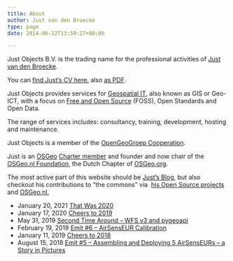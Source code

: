 ```yaml
---
title: About
author: Just van den Broecke
type: page
date: 2014-06-22T13:59:27+00:00

---
```

Just Objects B.V. is the trading name for the professional activities of [Just van den Broecke][13].

You can [find Just&#8217;s CV here.][1] also [as PDF][2].

Just Objects provides services for [Geospatial IT][14], also known as GIS or Geo-ICT, with a focus on [Free and Open Source][15] (FOSS), Open Standards and Open Data.

The range of services includes: consultancy, training, development, hosting and maintenance.

Just Objects is a member of the [OpenGeoGroep Cooperation][16].

Just is an [OSGeo][3] [Charter member][17] and founder and now chair of the [OSGeo.nl Foundation][6], the Dutch Chapter of [OSGeo.org][3].

The most active part of this website should be [Just&#8217;s Blog][4], but also checkout his contributions to &#8220;the commons&#8221; via  [his Open Source projects][5] and [OSGeo.nl.][6]

* January 20, 2021 [That Was 2020][7]
* January 17, 2020 [Cheers to 2019][8]
* May 31, 2019 [Second Time Around – WFS v3 and pygeoapi][9]
* February 19, 2019 [Emit #6 – AirSensEUR Calibration][10]
* January 11, 2019 [Cheers to 2018][11]
* August 15, 2018 [Emit #5 – Assembling and Deploying 5 AirSensEURs – a Story in Pictures][12]

 [1]: https://files.justobjects.nl/doc/cv.html
 [2]: https://files.justobjects.nl/doc/cv.pdf
 [3]: http://osgeo.org
 [4]: http://justobjects.nl/writings/blog/ "Just's Blog"
 [5]: http://justobjects.nl/projects/
 [6]: https://osgeo.nl
 [7]: https://justobjects.nl/that-was-2020/ "That Was 2020"
 [8]: https://justobjects.nl/cheers-to-2019/ "Cheers to 2019"
 [9]: https://justobjects.nl/2nd-time-around-wfs-v3-pygeoapi/ "Second Time Around – WFS v3 and pygeoapi"
 [10]: https://justobjects.nl/emit-6-airsenseur-calibration/ "Emit #6 – AirSensEUR Calibration"
 [11]: https://justobjects.nl/cheers-to-2018/ "Cheers to 2018"
 [12]: https://justobjects.nl/emit-5-assembling-and-deploying-5-airsenseurs/ "Emit #5 – Assembling and Deploying 5 AirSensEURs – a Story in Pictures"
 [13]: https://www.linkedin.com/in/justb4
 [14]: http://en.wikipedia.org/wiki/Geographic_information_system "GIS, Geospatial IT, or Geo-ICT"
 [15]: http://en.wikipedia.org/wiki/Free_and_open-source_software
 [16]: http://opengeogroep.nl
 [17]: http://wiki.osgeo.org/wiki/Just_van_den_Broecke
